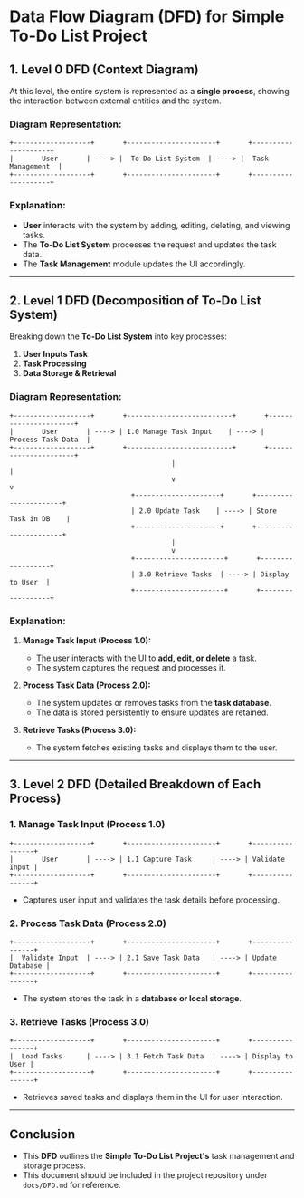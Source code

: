 # **Data Flow Diagram (DFD) for Simple To-Do List Project**

## **1. Level 0 DFD (Context Diagram)**

At this level, the entire system is represented as a **single process**, showing the interaction between external entities and the system.

### **Diagram Representation:**
```
+-------------------+       +----------------------+       +--------------------+
|       User       | ----> |  To-Do List System  | ----> |  Task Management  |
+-------------------+       +----------------------+       +--------------------+
```

### **Explanation:**
- **User** interacts with the system by adding, editing, deleting, and viewing tasks.
- The **To-Do List System** processes the request and updates the task data.
- The **Task Management** module updates the UI accordingly.

---

## **2. Level 1 DFD (Decomposition of To-Do List System)**

Breaking down the **To-Do List System** into key processes:

1. **User Inputs Task**
2. **Task Processing**
3. **Data Storage & Retrieval**

### **Diagram Representation:**
```
+-------------------+       +--------------------------+       +----------------------+
|       User       | ----> | 1.0 Manage Task Input    | ----> |  Process Task Data  |
+-------------------+       +--------------------------+       +----------------------+
                                        |                                        |
                                        v                                        v
                              +---------------------+       +----------------------+
                              | 2.0 Update Task    | ----> | Store Task in DB    |
                              +---------------------+       +----------------------+
                                        |
                                        v
                              +----------------------+       +------------------+
                              | 3.0 Retrieve Tasks  | ----> | Display to User  |
                              +----------------------+       +------------------+
```

### **Explanation:**

1. **Manage Task Input (Process 1.0):**
   - The user interacts with the UI to **add, edit, or delete** a task.
   - The system captures the request and processes it.

2. **Process Task Data (Process 2.0):**
   - The system updates or removes tasks from the **task database**.
   - The data is stored persistently to ensure updates are retained.

3. **Retrieve Tasks (Process 3.0):**
   - The system fetches existing tasks and displays them to the user.

---

## **3. Level 2 DFD (Detailed Breakdown of Each Process)**

### **1. Manage Task Input (Process 1.0)**
```
+-------------------+       +----------------------+       +----------------+
|       User       | ----> | 1.1 Capture Task     | ----> | Validate Input |
+-------------------+       +----------------------+       +----------------+
```
- Captures user input and validates the task details before processing.

### **2. Process Task Data (Process 2.0)**
```
+-------------------+       +----------------------+       +----------------+
|  Validate Input  | ----> | 2.1 Save Task Data   | ----> | Update Database |
+-------------------+       +----------------------+       +----------------+
```
- The system stores the task in a **database or local storage**.

### **3. Retrieve Tasks (Process 3.0)**
```
+-------------------+       +----------------------+       +----------------+
|  Load Tasks      | ----> | 3.1 Fetch Task Data  | ----> | Display to User |
+-------------------+       +----------------------+       +----------------+
```
- Retrieves saved tasks and displays them in the UI for user interaction.

---

## **Conclusion**

- This **DFD** outlines the **Simple To-Do List Project's** task management and storage process.
- This document should be included in the project repository under `docs/DFD.md` for reference.
